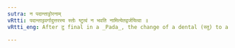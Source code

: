 ```yaml
---
sutra: न पदान्ताट्टोरनाम्
vRtti: पदान्ताट्टवर्गादुत्तरस्य स्तोः ष्टुत्वं न भवति नामित्येतद्वर्जयित्वा ॥
vRtti_eng: After टु final in a _Pada_, the change of a dental (स्तु) to a cerebral (ष्टु), does not take place, except in the case of the affix नाम् ॥

---
```

